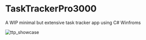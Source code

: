 # TaskTrackerPro3000
A WIP minimal but extensive task tracker app using C# Winfroms

![ttp_showcase](https://github.com/recore67/TaskTrackerPro3000/assets/29689492/dea94992-a4fe-4b4a-8a19-b9799acd8d5f)
